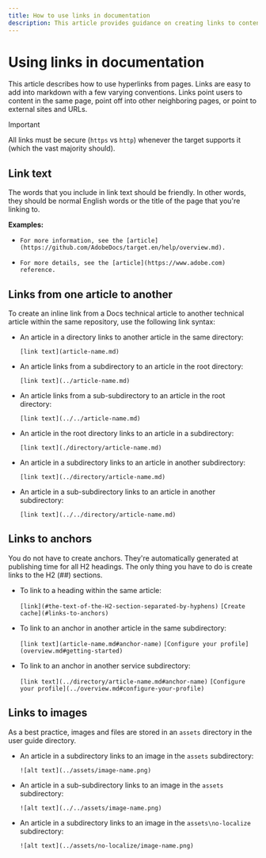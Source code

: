 ```yaml
---
title: How to use links in documentation
description: This article provides guidance on creating links to content and images.
---
```

# Using links in documentation
This article describes how to use hyperlinks from pages. Links are easy to add into markdown with a few varying conventions. Links point users to content in the same page, point off into other neighboring pages, or point to external sites and URLs.

> [!IMPORTANT]
> All links must be secure (`https` vs `http`) whenever the target supports it (which the vast majority should).

## Link text

The words that you include in link text should be friendly. In other words, they should be normal English words or the title of the page that you're linking to.

**Examples:**

- `For more information, see the [article](https://github.com/AdobeDocs/target.en/help/overview.md).`

- `For more details, see the [article](https://www.adobe.com) reference.`

## Links from one article to another

To create an inline link from a Docs technical article to another technical article within the same repository, use the following link syntax:

- An article in a directory links to another article in the same directory:

  `[link text](article-name.md)`

- An article links from a subdirectory to an article in the root directory:

  `[link text](../article-name.md)`

- An article links from a sub-subdirectory to an article in the root directory:

  `[link text](../../article-name.md)`

- An article in the root directory links to an article in a subdirectory:

  `[link text](./directory/article-name.md)`

- An article in a subdirectory links to an article in another subdirectory:

  `[link text](../directory/article-name.md)`

- An article in a sub-subdirectory links to an article in another subdirectory:

  `[link text](../../directory/article-name.md)`
  
## Links to anchors

You do not have to create anchors. They're automatically generated at publishing time for all H2 headings. The only thing you have to do is create links to the H2 (##) sections.

- To link to a heading within the same article:

  `[link](#the-text-of-the-H2-section-separated-by-hyphens)`
  `[Create cache](#links-to-anchors)`

- To link to an anchor in another article in the same subdirectory:

  `[link text](article-name.md#anchor-name)`
  `[Configure your profile](overview.md#getting-started)`

- To link to an anchor in another service subdirectory:

  `[link text](../directory/article-name.md#anchor-name)`
  `[Configure your profile](../overview.md#configure-your-profile)`

## Links to images

As a best practice, images and files are stored in an `assets` directory in the user guide directory.

- An article in a subdirectory links to an image in the `assets` subdirectory:

  `![alt text](../assets/image-name.png)`

- An article in a sub-subdirectory links to an image in the `assets` subdirectory:

  `![alt text](../../assets/image-name.png)`

- An article in a subdirectory links to an image in the `assets\no-localize` subdirectory:

  `![alt text](../assets/no-localize/image-name.png)`
